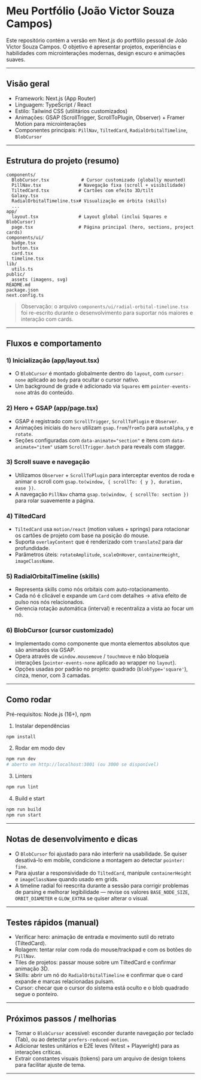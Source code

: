 # Meu Portfólio (João Victor Souza Campos)

Este repositório contém a versão em Next.js do portfólio pessoal de João Victor Souza Campos. O objetivo é apresentar projetos, experiências e habilidades com microinterações modernas, design escuro e animações suaves.

---

## Visão geral

- Framework: Next.js (App Router)
- Linguagem: TypeScript / React
- Estilo: Tailwind CSS (utilitários customizados)
- Animações: GSAP (ScrollTrigger, ScrollToPlugin, Observer) + Framer Motion para microinterações
- Componentes principais: `PillNav`, `TiltedCard`, `RadialOrbitalTimeline`, `BlobCursor`

---

## Estrutura do projeto (resumo)

```
components/
  BlobCursor.tsx            # Cursor customizado (globally mounted)
  PillNav.tsx              # Navegação fixa (scroll + visibilidade)
  TiltedCard.tsx           # Cartões com efeito 3D/tilt
  Galaxy.tsx
  RadialOrbitalTimeline.tsx# Visualização em órbita (skills)
  ...
app/
  layout.tsx               # Layout global (inclui Squares e BlobCursor)
  page.tsx                 # Página principal (hero, sections, project cards)
components/ui/
  badge.tsx
  button.tsx
  card.tsx
  timeline.tsx
lib/
  utils.ts
public/
  assets (imagens, svg)
README.md
package.json
next.config.ts
```

> Observação: o arquivo `components/ui/radial-orbital-timeline.tsx` foi re-escrito durante o desenvolvimento para suportar nós maiores e interação com cards.

---

## Fluxos e comportamento

### 1) Inicialização (app/layout.tsx)
- O `BlobCursor` é montado globalmente dentro do `layout`, com `cursor: none` aplicado ao `body` para ocultar o cursor nativo.
- Um background de grade é adicionado via `Squares` em `pointer-events-none` atrás do conteúdo.

### 2) Hero + GSAP (app/page.tsx)
- GSAP é registrado com `ScrollTrigger`, `ScrollToPlugin` e `Observer`.
- Animações iniciais do `hero` utilizam `gsap.from`/`fromTo` para `autoAlpha`, `y` e `rotate`.
- Seções configuradas com `data-animate="section"` e itens com `data-animate="item"` usam `ScrollTrigger.batch` para reveals com stagger.

### 3) Scroll suave e navegação
- Utilizamos `Observer` + `ScrollToPlugin` para interceptar eventos de roda e animar o scroll com `gsap.to(window, { scrollTo: { y }, duration, ease })`.
- A navegação `PillNav` chama `gsap.to(window, { scrollTo: section })` para rolar suavemente a página.

### 4) TiltedCard
- `TiltedCard` usa `motion/react` (motion values + springs) para rotacionar os cartões de projeto com base na posição do mouse.
- Suporta `overlayContent` que é renderizado com `translateZ` para dar profundidade.
- Parâmetros úteis: `rotateAmplitude`, `scaleOnHover`, `containerHeight`, `imageClassName`.

### 5) RadialOrbitalTimeline (skills)
- Representa skills como nós orbitais com auto-rotacionamento.
- Cada nó é clicável e expande um `Card` com detalhes -> ativa efeito de pulso nos nós relacionados.
- Gerencia rotação automática (interval) e recentraliza a vista ao focar um nó.

### 6) BlobCursor (cursor customizado)
- Implementado como componente que monta elementos absolutos que são animados via GSAP.
- Opera através de `window.mousemove` / `touchmove` e não bloqueia interações (`pointer-events-none` aplicado ao wrapper no `layout`).
- Opções usadas por padrão no projeto: quadrado (`blobType='square'`), cinza, menor, com 3 camadas.

---

## Como rodar

Pré-requisitos: Node.js (16+), npm

1. Instalar dependências

```bash
npm install
```

2. Rodar em modo dev

```bash
npm run dev
# aberto em http://localhost:3001 (ou 3000 se disponível)
```

3. Linters

```bash
npm run lint
```

4. Build e start

```bash
npm run build
npm run start
```

---

## Notas de desenvolvimento e dicas

- O `BlobCursor` foi ajustado para não interferir na usabilidade. Se quiser desativá-lo em mobile, condicione a montagem ao detectar `pointer: fine`.
- Para ajustar a responsividade do `TiltedCard`, manipule `containerHeight` e `imageClassName` quando usado em grids.
- A timeline radial foi reescrita durante a sessão para corrigir problemas de parsing e melhorar legibilidade — revise os valores `BASE_NODE_SIZE`, `ORBIT_DIAMETER` e `GLOW_EXTRA` se quiser alterar o visual.

---

## Testes rápidos (manual)
- Verificar hero: animação de entrada e movimento sutil do retrato (TiltedCard).
- Rolagem: tentar rolar com roda do mouse/trackpad e com os botões do `PillNav`.
- Tiles de projetos: passar mouse sobre um TiltedCard e confirmar animação 3D.
- Skills: abrir um nó do `RadialOrbitalTimeline` e confirmar que o card expande e marcas relacionadas pulsam.
- Cursor: checar que o cursor do sistema está oculto e o blob quadrado segue o ponteiro.

---

## Próximos passos / melhorias
- Tornar o `BlobCursor` acessível: esconder durante navegação por teclado (Tab), ou ao detectar `prefers-reduced-motion`.
- Adicionar testes unitários e E2E leves (Vitest + Playwright) para as interações críticas.
- Extrair constantes visuais (tokens) para um arquivo de design tokens para facilitar ajuste de tema.

---
